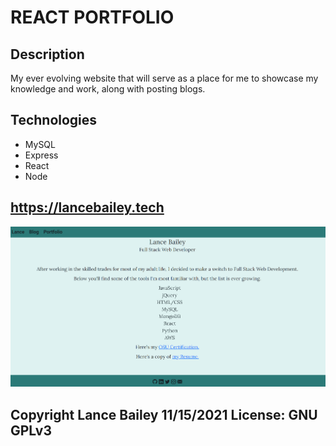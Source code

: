 # REACT PORTFOLIO

## Description

My ever evolving website that will serve as a place for me to showcase my knowledge and work, along with posting blogs.

## Technologies
* MySQL
* Express
* React
* Node

## https://lancebailey.tech

![Screenshot](client\src\assets\portfolio.png)

## Copyright Lance Bailey 11/15/2021 License: GNU GPLv3

